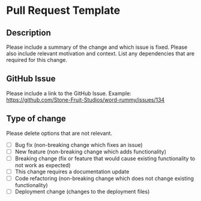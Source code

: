 # Pull Request Template

## Description

Please include a summary of the change and which issue is fixed. Please also include relevant motivation and context. List any dependencies that are required for this change.

## GitHub Issue

Please include a link to the GitHub Issue. Example: <https://github.com/Stone-Fruit-Studios/word-rummy/issues/134>

## Type of change

Please delete options that are not relevant.

- [ ] Bug fix (non-breaking change which fixes an issue)
- [ ] New feature (non-breaking change which adds functionality)
- [ ] Breaking change (fix or feature that would cause existing functionality to not work as expected)
- [ ] This change requires a documentation update
- [ ] Code refactoring (non-breaking change which does not change existing functionality)
- [ ] Deployment change (changes to the deployment files)

